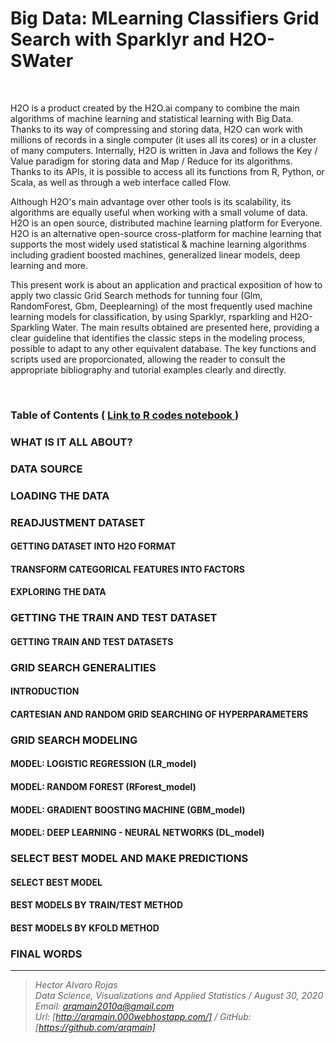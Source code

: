 # Big Data: MLearning Classifiers Grid Search with Sparklyr and H2O-SWater

<br>

H2O is a product created by the H2O.ai company to combine the main algorithms of machine learning and statistical learning with Big Data. Thanks to its way of compressing and storing data, H2O can work with millions of records in a single computer (it uses all its cores) or in a cluster of many computers. Internally, H2O is written in Java and follows the Key / Value paradigm for storing data and Map / Reduce for its algorithms. Thanks to its APIs, it is possible to access all its functions from R, Python, or Scala, as well as through a web interface called Flow.

Although H2O's main advantage over other tools is its scalability, its algorithms are equally useful when working with a small volume of data. H2O is an open source, distributed machine learning platform for Everyone. H2O is an alternative open-source cross-platform for machine learning that supports the most widely used statistical & machine learning algorithms including gradient boosted machines, generalized linear models, deep learning and more.

This present work is about an application and practical exposition of how to apply two classic Grid Search methods for tunning four (Glm, RandomForest, Gbm, Deeplearning) of the most frequently used machine learning models for classification, by using Sparklyr, rsparkling and H2O-Sparkling Water. The main results obtained are presented here, providing a clear guideline that identifies the classic steps in the modeling process, possible to adapt to any other equivalent database. The key functions and scripts used are proporcionated, allowing the reader to consult the appropriate bibliography and tutorial examples clearly and directly.

<br>

### Table of Contents   ( [  Link to R codes notebook ]( https://arqmain.000webhostapp.com/Research/BigData/H2O-SWater_Grid_Search/MLearning_Classifiers_Sparklyr_H2O-SWater_Grid_Search.html))

### WHAT IS IT ALL ABOUT?
### DATA SOURCE
### LOADING THE DATA
### READJUSTMENT DATASET
#### GETTING DATASET INTO H2O FORMAT
#### TRANSFORM CATEGORICAL FEATURES INTO FACTORS
#### EXPLORING THE DATA
### GETTING THE TRAIN AND TEST DATASET
#### GETTING TRAIN AND TEST DATASETS
### GRID SEARCH GENERALITIES
#### INTRODUCTION
#### CARTESIAN AND RANDOM GRID SEARCHING OF HYPERPARAMETERS
### GRID SEARCH MODELING
#### MODEL: LOGISTIC REGRESSION (LR_model)
#### MODEL: RANDOM FOREST (RForest_model)
#### MODEL: GRADIENT BOOSTING MACHINE (GBM_model)
#### MODEL: DEEP LEARNING - NEURAL NETWORKS (DL_model)
### SELECT BEST MODEL AND MAKE PREDICTIONS
#### SELECT BEST MODEL
#### BEST MODELS BY TRAIN/TEST METHOD
#### BEST MODELS BY KFOLD METHOD
### FINAL WORDS


<hr>

><i>Hector Alvaro Rojas<br>
>Data Science, Visualizations and Applied Statistics / August 30, 2020<br>
>Email: <arqmain2010a@gmail.com> <br>
>Url: [http://arqmain.000webhostapp.com/]   /   GitHub: [https://github.com/arqmain]</i>
